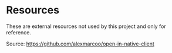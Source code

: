 # Resources

These are external resources not used by this project and only for reference.

Source: https://github.com/alexmarcoo/open-in-native-client
